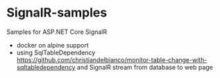 # SignalR-samples
Samples for ASP.NET Core SignalR
+ docker on alpine support
+ using SqlTableDependency <https://github.com/christiandelbianco/monitor-table-change-with-sqltabledependency> and SignalR stream from database to web page

